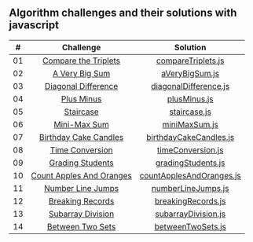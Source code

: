 ## Algorithm challenges and their solutions with javascript

|  #  |                                                      Challenge                                                      |                                  Solution                                  |
| :-: | :-----------------------------------------------------------------------------------------------------------------: | :------------------------------------------------------------------------: |
| 01  |    [Compare the Triplets](https://www.hackerrank.com/challenges/compare-the-triplets/problem?isFullScreen=true)     |       [compareTriplets.js](./algoritma_cozumleri/compareTriplets.js)       |
| 02  |          [A Very Big Sum](https://www.hackerrank.com/challenges/a-very-big-sum/problem?isFullScreen=true)           |           [aVeryBigSum.js](./algoritma_cozumleri/aVeryBigSum.js)           |
| 03  |     [Diagonal Difference](https://www.hackerrank.com/challenges/diagonal-difference/problem?isFullScreen=true)      |    [diagonalDifference.js](./algoritma_cozumleri/diagonalDifference.js)    |
| 04  |              [Plus Minus](https://www.hackerrank.com/challenges/plus-minus/problem?isFullScreen=true)               |             [plusMinus.js](./algoritma_cozumleri/plusMinus.js)             |
| 05  |               [Staircase](https://www.hackerrank.com/challenges/staircase/problem?isFullScreen=true)                |             [staircase.js](./algoritma_cozumleri/staircase.js)             |
| 06  |            [Mini-Max Sum](https://www.hackerrank.com/challenges/mini-max-sum/problem?isFullScreen=true)             |            [miniMaxSum.js](./algoritma_cozumleri/miniMaxSum.js)            |
| 07  |   [Birthday Cake Candles](https://www.hackerrank.com/challenges/birthday-cake-candles/problem?isFullScreen=true)    |   [birthdayCakeCandles.js](./algoritma_cozumleri/birthdayCakeCandles.js)   |
| 08  |         [Time Conversion](https://www.hackerrank.com/challenges/time-conversion/problem?isFullScreen=true)          |        [timeConversion.js](./algoritma_cozumleri/timeConversion.js)        |
| 09  |             [Grading Students](https://www.hackerrank.com/challenges/grading/problem?isFullScreen=true)             |       [gradingStudents.js](./algoritma_cozumleri/gradingStudents.js)       |
| 10  |    [Count Apples And Oranges](https://www.hackerrank.com/challenges/apple-and-orange/problem?isFullScreen=true)     | [countApplesAndOranges.js](./algoritma_cozumleri/countApplesAndOranges.js) |
| 11  |            [Number Line Jumps](https://www.hackerrank.com/challenges/kangaroo/problem?isFullScreen=true)            |       [numberLineJumps.js](./algoritma_cozumleri/numberLineJumps.js)       |
| 12  | [Breaking Records](https://www.hackerrank.com/challenges/breaking-best-and-worst-records/problem?isFullScreen=true) |       [breakingRecords.js](./algoritma_cozumleri/breakingRecords.js)       |
| 13  |        [Subarray Division](https://www.hackerrank.com/challenges/the-birthday-bar/problem?isFullScreen=true)        |      [subarrayDivision.js](./algoritma_cozumleri/subarrayDivision.js)      |
| 14  |        [Between Two Sets](https://www.hackerrank.com/challenges/between-two-sets/problem?isFullScreen=true)         |        [betweenTwoSets.js](./algoritma_cozumleri/betweenTwoSets.js)        |
